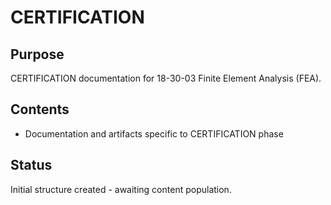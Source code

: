 # CERTIFICATION

## Purpose
CERTIFICATION documentation for 18-30-03 Finite Element Analysis (FEA).

## Contents
- Documentation and artifacts specific to CERTIFICATION phase

## Status
Initial structure created - awaiting content population.
